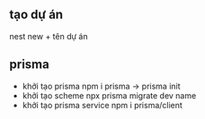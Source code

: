## tạo dự án

nest new + tên dự án

## prisma

-   khởi tạo prisma
    npm i prisma
    -> prisma init
-   khởi tạo scheme
    npx prisma migrate dev name
-   khởi tạo prisma service
    npm i prisma/client
